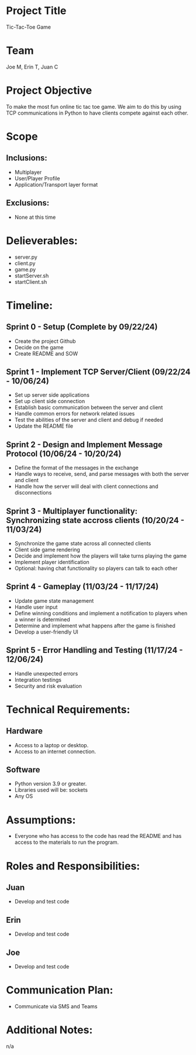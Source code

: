 # Project Title
Tic-Tac-Toe Game

# Team
Joe M, Erin T, Juan C

# Project Objective
To make the most fun online tic tac toe game. We aim to do this by using TCP communications in Python to have clients compete against each other.

# Scope
## Inclusions:
- Multiplayer
- User/Player Profile
- Application/Transport layer format

## Exclusions:
- None at this time

# Delieverables: 
- server.py
- client.py
- game.py
- startServer.sh
- startClient.sh

# Timeline: 
## Sprint 0 - Setup (Complete by 09/22/24)
- Create the project Github
- Decide on the game
- Create README and SOW

## Sprint 1 - Implement TCP Server/Client (09/22/24 - 10/06/24)
- Set up server side applications
- Set up client side connection
- Establish basic communication between the server and client
- Handle common errors for network related issues
- Test the abilities of the server and client and debug if needed
- Update the README file

## Sprint 2 - Design and Implement Message Protocol (10/06/24 - 10/20/24)
- Define the format of the messages in the exchange
- Handle ways to receive, send, and parse messages with both the server and client
- Handle how the server will deal with client connections and disconnections

## Sprint 3 - Multiplayer functionality: Synchronizing state accross clients (10/20/24 - 11/03/24)
- Synchronize the game state across all connected clients
- Client side game rendering
- Decide and implement how the players will take turns playing the game
- Implement player identification
- Optional: having chat functionality so players can talk to each other

## Sprint 4 - Gameplay (11/03/24 - 11/17/24)
- Update game state management
- Handle user input
- Define winning conditions and implement a notification to players when a winner is determined
- Determine and implement what happens after the game is finished
- Develop a user-friendly UI

## Sprint 5 - Error Handling and Testing (11/17/24 - 12/06/24)
- Handle unexpected errors
- Integration testings
- Security and risk evaluation

# Technical Requirements: 
## Hardware
- Access to a laptop or desktop.
- Access to an internet connection.

## Software
- Python version 3.9 or greater.
- Libraries used will be: sockets
- Any OS

# Assumptions: 
- Everyone who has access to the code has read the README and has access to the materials to run the program.

# Roles and Responsibilities:
## Juan
- Develop and test code

## Erin
- Develop and test code
  
## Joe
- Develop and test code

# Communication Plan:
- Communicate via SMS and Teams

# Additional Notes: 
n/a
